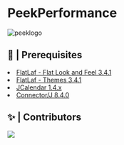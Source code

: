 # PeekPerformance
![peeklogo](https://github.com/EdgarFenollar/ProyectoDamSuplementos/assets/147927974/4937c0d0-e982-422c-9ca9-360b1dba4cc9)


## 🚧 | Prerequisites
<li> <a href="https://search.maven.org/artifact/com.formdev/flatlaf/3.4.1/jar?eh=">FlatLaf - Flat Look and Feel 3.4.1</a>
<br>
<li> <a href="https://search.maven.org/artifact/com.formdev/flatlaf-intellij-themes/3.4.1/jar?eh=">FlatLaf - Themes 3.4.1</a>
<br>
<li> <a href="https://www.toedter.com/download/jcalendar-1.4.zip">JCalendar 1.4.x</a>
<br>
<li> <a href="https://dev.mysql.com/downloads/file/?id=527658">Connector/J 8.4.0</a>

## ✨ | Contributors
<a href = "https://github.com/Tanu-N-Prabhu/Python/graphs/contributors">
  <img src = "https://contrib.rocks/image?repo = EdgarFenollar/ProyectoDamSuplementos"/>
</a>
